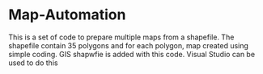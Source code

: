 # Map-Automation
This is a set of code to prepare multiple maps from a shapefile. The shapefile contain 35 polygons and for each polygon, map created using simple coding.
GIS shapwfie is added with this code.
Visual Studio can be used to do this
